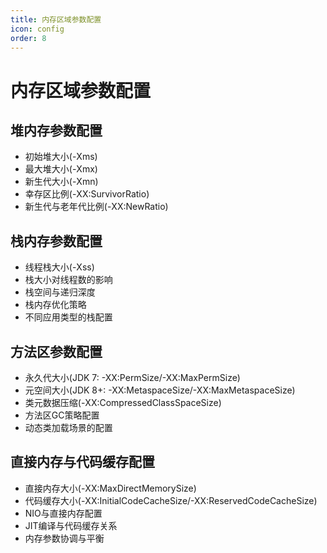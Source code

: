 ```yaml
---
title: 内存区域参数配置
icon: config
order: 8
---
```


# 内存区域参数配置

## 堆内存参数配置

- 初始堆大小(-Xms)
- 最大堆大小(-Xmx)
- 新生代大小(-Xmn)
- 幸存区比例(-XX:SurvivorRatio)
- 新生代与老年代比例(-XX:NewRatio)

## 栈内存参数配置

- 线程栈大小(-Xss)
- 栈大小对线程数的影响
- 栈空间与递归深度
- 栈内存优化策略
- 不同应用类型的栈配置

## 方法区参数配置

- 永久代大小(JDK 7: -XX:PermSize/-XX:MaxPermSize)
- 元空间大小(JDK 8+: -XX:MetaspaceSize/-XX:MaxMetaspaceSize)
- 类元数据压缩(-XX:CompressedClassSpaceSize)
- 方法区GC策略配置
- 动态类加载场景的配置

## 直接内存与代码缓存配置

- 直接内存大小(-XX:MaxDirectMemorySize)
- 代码缓存大小(-XX:InitialCodeCacheSize/-XX:ReservedCodeCacheSize)
- NIO与直接内存配置
- JIT编译与代码缓存关系
- 内存参数协调与平衡
